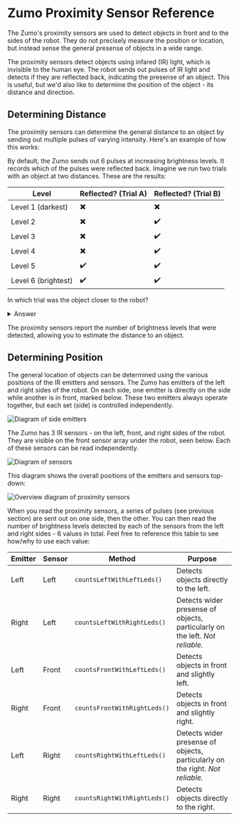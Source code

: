 # Zumo Proximity Sensor Reference

The Zumo's proximity sensors are used to detect objects in front and to the sides of the robot. They do not precisely measure the position or location, but instead sense the general presense of objects in a wide range.

The proximity sensors detect objects using infared (IR) light, which is invisible to the human eye. The robot sends out pulses of IR light and detects if they are reflected back, indicating the presense of an object. This is useful, but we'd also like to determine the position of the object - its distance and direction.

## Determining Distance

The proximity sensors can determine the general distance to an object by sending out multiple pulses of varying intensity. Here's an example of how this works:

By default, the Zumo sends out 6 pulses at increasing brightness levels. It records which of the pulses were reflected back. Imagine we run two trials with an object at two distances. These are the results:

Level | Reflected? (Trial A) | Reflected? (Trial B)
--- | --- | ---
Level 1 (darkest) | :heavy_multiplication_x: | :heavy_multiplication_x:
Level 2 | :heavy_multiplication_x: | :heavy_check_mark:
Level 3 | :heavy_multiplication_x: | :heavy_check_mark:
Level 4 | :heavy_multiplication_x: | :heavy_check_mark:
Level 5 | :heavy_check_mark: | :heavy_check_mark:
Level 6 (brightest) | :heavy_check_mark: | :heavy_check_mark:

In which trial was the object closer to the robot?

<details>
    <summary>Answer</summary>
    The object was closer during trial B. When the object is closer to the robot, it reflects more light. Therefore, the pulse doesn't have to be as bright for the light to be detected. In trial A, levels 1-4 were not detected because the object was too far away for enough light to be reflected.
</details>

The proximity sensors report the number of brightness levels that were detected, allowing you to estimate the distance to an object.

## Determining Position

The general location of objects can be determined using the various positions of the IR emitters and sensors. The Zumo has emitters of the left and right sides of the robot. On each side, one emitter is directly on the side while another is in front, marked below. These two emitters always operate together, but each set (side) is controlled independently.

![Diagram of side emitters](https://raw.githubusercontent.com/Mechanical-Advantage/Training2020/development/resources/03-emitters.png)

The Zumo has 3 IR sensors - on the left, front, and right sides of the robot. They are visible on the front sensor array under the robot, seen below. Each of these sensors can be read independently.

![Diagram of sensors](https://raw.githubusercontent.com/Mechanical-Advantage/Training2020/development/resources/03-sensors.png)

This diagram shows the overall positions of the emitters and sensors top-down:

![Overview diagram of proximity sensors](https://raw.githubusercontent.com/Mechanical-Advantage/Training2020/development/resources/03-overview.png)

When you read the proximity sensors, a series of pulses (see previous section) are sent out on one side, then the other. You can then read the number of brightness levels detected by each of the sensors from the left and right sides - 6 values in total. Feel free to reference this table to see how/why to use each value:

Emitter | Sensor | Method | Purpose
--- | --- | --- | ---
Left | Left | ```countsLeftWithLeftLeds()``` | Detects objects directly to the left.
Right | Left | ```countsLeftWithRightLeds()``` | Detects wider presense of objects, particularly on the left. *Not reliable.*
Left | Front | ```countsFrontWithLeftLeds()``` | Detects objects in front and slightly left.
Right | Front | ```countsFrontWithRightLeds()``` | Detects objects in front and slightly right.
Left | Right | ```countsRightWithLeftLeds()``` | Detects wider presense of objects, particularly on the right. *Not reliable.*
Right | Right | ```countsRightWithRightLeds()``` | Detects objects directly to the right.
